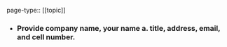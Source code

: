 page-type:: [[topic]]
- ### Provide company name, your name a. title, address, email, and cell number.




